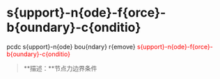 # s{upport}-n{ode}-f{orce}-b{oundary}-c{onditio}
pcdc s{upport}-n{ode} bou{ndary} r{emove} <span style='color: red;'>s{upport}-n{ode}-f{orce}-b{oundary}-c{onditio}</span>
> **描述：**节点力边界条件

